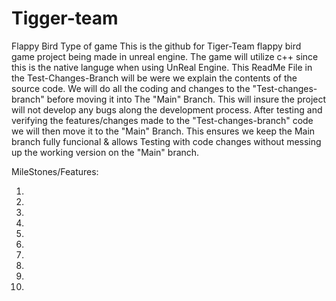 # Tigger-team
Flappy Bird Type of game 
This is the github for Tiger-Team flappy bird game project being made in unreal engine.
The game will utilize c++ since this is  the native languge when using UnReal Engine. This ReadMe File in the Test-Changes-Branch will be were we explain the contents of the source code. We will do all the coding and changes to the "Test-changes-branch" before moving it into The "Main" Branch. This will insure the project will not develop any bugs along the development process. After testing and verifying the features/changes made to the "Test-changes-branch" code we will then move it to the "Main" Branch. This ensures we keep the Main branch fully funcional & allows Testing with code changes without messing up the working version on the "Main" branch.

MileStones/Features: 

1)

2)

3)

4) 

5)

6)

7)

8)

9)

10)
